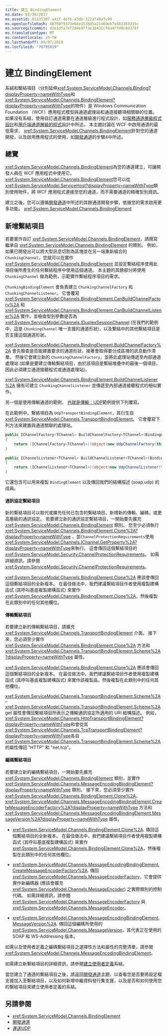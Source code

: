 ```yaml
---
title: 建立 BindingElement
ms.date: 03/30/2017
ms.assetid: 01a35307-a41f-4ef6-a3db-322af40afc99
ms.openlocfilehash: 4b760f9373e64e153bd5a21469eb7a503283d35c
ms.sourcegitcommit: d2e1dfa7ef2d4e9ffae3d431cf6a4ffd9c8d378f
ms.translationtype: MT
ms.contentlocale: zh-TW
ms.lasthandoff: 09/07/2019
ms.locfileid: "70795819"
---
```

# <a name="creating-a-bindingelement"></a>建立 BindingElement
系結和繫結項目（分別延伸<xref:System.ServiceModel.Channels.Binding?displayProperty=nameWithType>和<xref:System.ServiceModel.Channels.BindingElement?displayProperty=nameWithType>的物件）是 Windows Communication Foundation （WCF）應用程式模型與通道處理站和通道接聽項相關聯的位置。 如果沒有系結，使用自訂通道需要在通道層級進行程式設計，如[服務通道層級程式設計](service-channel-level-programming.md)和[用戶端通道層級的程式](client-channel-level-programming.md)設計中所述。 本主題討論在 WCF 中啟用通道的最低需求、 <xref:System.ServiceModel.Channels.BindingElement>針對您的通道開發，以及啟用應用程式的使用，如[開發通道](developing-channels.md)的步驟4中所述。  
  
## <a name="overview"></a>總覽  
 <xref:System.ServiceModel.Channels.BindingElement>為您的通道建立，可讓開發人員在 WCF 應用程式中使用它。 <xref:System.ServiceModel.Channels.BindingElement>您可以從<xref:System.ServiceModel.ServiceHost?displayProperty=nameWithType>類別使用物件，將 WCF 應用程式連接至您的通道，而不需要通道的精確型別資訊。  
  
 建立之後，您可以遵循[開發通道](developing-channels.md)中所述的其餘通道開發步驟，依據您的需求啟用更多功能。 <xref:System.ServiceModel.Channels.BindingElement>  
  
## <a name="adding-a-binding-element"></a>新增繫結項目  
 若要實作自訂 <xref:System.ServiceModel.Channels.BindingElement>，請撰寫繼承自 <xref:System.ServiceModel.Channels.BindingElement> 的類別。 例如，如果已開發出可以將大型訊息切割為區塊並在另一端重新組合的 `ChunkingChannel`，您就可以在實作 <xref:System.ServiceModel.Channels.BindingElement> 並設定繫結程序使用此項目後所產生的任何繫結程序中使用這個通道。 本主題的其餘部分將使用 `ChunkingChannel` 做為範例，示範實作繫結程序項目的需求。  
  
 `ChunkingBindingElement` 會負責建立 `ChunkingChannelFactory` 和 `ChunkingChannelListener`。 它會覆寫 <xref:System.ServiceModel.Channels.BindingElement.CanBuildChannelFactory%2A> 和 <xref:System.ServiceModel.Channels.BindingElement.CanBuildChannelListener%2A> 實作，並檢查型別參數是否為 <xref:System.ServiceModel.Channels.IDuplexSessionChannel> (在我們的範例中，這是 `ChunkingChannel` 唯一支援的通道形狀)，以及繫結中的其他繫結項目是否支援這個通道形狀。  
  
 <xref:System.ServiceModel.Channels.BindingElement.BuildChannelFactory%2A> 會先檢查是否能建置要求的通道形狀，接著會取得要分成區塊的訊息動作清單。 然後它會建立新的 `ChunkingChannelFactory`，並將此處理站傳遞至內部通道處理站 (如果是要建立傳輸繫結項目，由於該項目是繫結堆疊中的最後一個項目，因此必須建立通道接聽程式或通道處理站)。  
  
 <xref:System.ServiceModel.Channels.BindingElement.BuildChannelListener%2A> 擁有可建立 `ChunkingChannelListener` 並傳遞至內部通道接聽程式的相似實作。  
  
 另一個是使用傳輸通道的範例， [也就是傳輸：UDP](../samples/transport-udp.md)範例提供下列覆寫。  
  
 在此範例中，繫結項目為 `UdpTransportBindingElement`，其衍生自 <xref:System.ServiceModel.Channels.TransportBindingElement>。 它會覆寫下列方法來建置與通道關聯的處理站。  
  
```csharp  
public IChannelFactory<TChannel> BuildChannelFactory<TChannel>(BindingContext context)  
{  
    return (IChannelFactory<TChannel>)(object)new UdpChannelFactory(this, context);  
}  
  
public IChannelListener<TChannel> BuildChannelListener<TChannel>(BindingContext context)  
{  
    return (IChannelListener<TChannel>)(object)new UdpChannelListener(this, context);  
}  
```  
  
 它還包含可以用來複製 `BindingElement` 以及傳回我們的結構描述 (soap.udp) 的成員。  
  
#### <a name="protocol-binding-elements"></a>通訊協定繫結項目  
 新的繫結項目可以取代或擴充任何已包含的繫結項目、新增新的傳輸、編碼，或更高層級的通訊協定。 若要建立新的通訊協定繫結項目，一開始要先擴充 <xref:System.ServiceModel.Channels.BindingElement> 類別。 您至少必須執行<xref:System.ServiceModel.Channels.BindingElement.Clone%2A?displayProperty=nameWithType> ，並`ChannelProtectionRequirements`使用<xref:System.ServiceModel.Channels.IChannel.GetProperty%2A?displayProperty=nameWithType>來執行。 這會傳回這個繫結項目的 <xref:System.ServiceModel.Security.ChannelProtectionRequirements>。  如需詳細資訊，請參閱 <xref:System.ServiceModel.Security.ChannelProtectionRequirements>。  
  
 <xref:System.ServiceModel.Channels.BindingElement.Clone%2A> 應該會傳回這個繫結項目的全新複本。 在最佳做法中，我們建議繫結項目作者使用複製建構函式 (其呼叫基底複製建構函式) 來實作 <xref:System.ServiceModel.Channels.BindingElement.Clone%2A>，然後複製在此類別中的任何其他欄位。  
  
#### <a name="transport-binding-elements"></a>傳輸繫結項目  
 若要建立新的傳輸繫結項目，請擴充 <xref:System.ServiceModel.Channels.TransportBindingElement> 介面。 接下來，您必須至少實作 <xref:System.ServiceModel.Channels.BindingElement.Clone%2A> 方法和 <xref:System.ServiceModel.Channels.TransportBindingElement.Scheme%2A?displayProperty=nameWithType> 屬性。  
  
 <xref:System.ServiceModel.Channels.BindingElement.Clone%2A> 應該會傳回這個繫結項目的全新複本。  在最佳做法中，我們建議繫結項目作者使用複製建構函式 (其呼叫基底複製建構函式) 來實作該複製品，然後複製在此類別中的任何其他欄位。  
  
 <xref:System.ServiceModel.Channels.TransportBindingElement.Scheme%2A> –<xref:System.ServiceModel.Channels.TransportBindingElement.Scheme%2A> get 屬性會傳回繫結項目所表示之傳輸通訊協定所適用的 URI 結構描述。 例如， <xref:System.ServiceModel.Channels.HttpTransportBindingElement?displayProperty=nameWithType>和會從其<xref:System.ServiceModel.Channels.TcpTransportBindingElement?displayProperty=nameWithType>各自<xref:System.ServiceModel.Channels.TransportBindingElement.Scheme%2A>的屬性傳回 "HTTP" 和 "net.tcp"。  
  
#### <a name="encoding-binding-elements"></a>編碼繫結項目  
 若要建立新的編碼繫結項目，一開始要先擴充 <xref:System.ServiceModel.Channels.BindingElement> 類別，並實作 <xref:System.ServiceModel.Channels.MessageEncodingBindingElement?displayProperty=nameWithType> 類別。 接下來，您必須至少實作 <xref:System.ServiceModel.Channels.BindingElement.Clone%2A>、<xref:System.ServiceModel.Channels.MessageEncodingBindingElement.CreateMessageEncoderFactory%2A?displayProperty=nameWithType> 方法和 <xref:System.ServiceModel.Channels.MessageEncodingBindingElement.MessageVersion%2A?displayProperty=nameWithType> 屬性。  
  
- <xref:System.ServiceModel.Channels.BindingElement.Clone%2A>. 傳回這個繫結項目的全新複本。 在最佳做法中，我們建議繫結項目作者使用複製建構函式 (其呼叫基底複製建構函式) 來實作 <xref:System.ServiceModel.Channels.BindingElement.Clone%2A>，然後複製在此類別中的任何其他欄位。  
  
- <xref:System.ServiceModel.Channels.MessageEncodingBindingElement.CreateMessageEncoderFactory%2A>. 傳回 <xref:System.ServiceModel.Channels.MessageEncoderFactory>，它會提供實作新編碼器 (應該會擴充 <xref:System.ServiceModel.Channels.MessageEncoder>) 之實際類別的控制代碼。 如需詳細資訊，請參閱 <xref:System.ServiceModel.Channels.MessageEncoderFactory> 與 <xref:System.ServiceModel.Channels.MessageEncoder>。  
  
- <xref:System.ServiceModel.Channels.MessageEncodingBindingElement.MessageVersion%2A>. 傳回這個編碼所使用的 <xref:System.ServiceModel.Channels.MessageVersion>，其代表正在使用的 SOAP 和 WS-Addressing 版本。  
  
 如需以及使用者定義之編碼繫結項目之選擇性方法和屬性的完整清單，請參閱 <xref:System.ServiceModel.Channels.MessageEncodingBindingElement>。  
  
 如需建立新繫結項目的詳細資訊，請參閱[建立使用者定義](creating-user-defined-bindings.md)系結。  
  
 當您建立了通道的繫結項目之後，請返回[開發通道](developing-channels.md)主題，以查看您是否要將設定檔支援加入至繫結項目，以及如何新增中繼資料發行集支援，以及是否和如何使用您的繫結項目來建立使用者定義的系結。  
  
## <a name="see-also"></a>另請參閱

- <xref:System.ServiceModel.Channels.BindingElement>
- [開發通道](developing-channels.md)
- [運送UDP](../samples/transport-udp.md)
